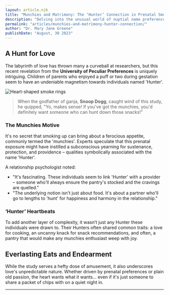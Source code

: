 ```yaml
---
layout: article.njk
title: "Munchies and Matrimony: The ‘Hunter’ Connection in Prenatal Smoke Offspring"
description: "Delving into the unusual world of nuptial name preferences, a quirky study reveals that individuals born to parents who smoked during pregnancy show an odd propensity to settle down with partners named 'Hunter'. Is it the munchies connection or mere marital mystique?"
permalink: "articles/munchies-and-matrimony-hunter-connection/"
author: "Dr. Mary Jane Greene"
publishDate: "August, 30 2023"
---
```


## A Hunt for Love

The labyrinth of love has thrown many a curveball at researchers, but this recent revelation from the **University of Peculiar Preferences** is uniquely intriguing. Children of parents who enjoyed a puff or two during gestation seem to have an undeniable magnetism towards individuals named 'Hunter'. 

![Heart-shaped smoke rings](/img/hunter-love.png)

> When the godfather of ganja, **Snoop Dogg**, caught wind of this study, he quipped, "Yo, makes sense! If you've got the munchies, you'd definitely want someone who can hunt down those snacks!"

### The Munchies Motive

It's no secret that smoking up can bring about a ferocious appetite, commonly termed the 'munchies'. Experts speculate that this prenatal exposure might have instilled a subconscious yearning for sustenance, protection, and providence – qualities symbolically associated with the name 'Hunter'.

A relationship psychologist noted:
- "It's fascinating. These individuals seem to link 'Hunter' with a provider – someone who'll always ensure the pantry's stocked and the cravings are quelled."
- "The underlying notion isn't just about food. It's about a partner who'll go to lengths to 'hunt' for happiness and harmony in the relationship."

### ‘Hunter’ Heartbeats

To add another layer of complexity, it wasn’t just any Hunter these individuals were drawn to. Their Hunters often shared common traits: a love for cooking, an uncanny knack for snack recommendations, and often, a pantry that would make any munchies enthusiast weep with joy.

## Everlasting Eats and Endearment

While the study serves a hefty dose of amusement, it also underscores love's unpredictable nature. Whether driven by prenatal preferences or plain old passion, the heart wants what it wants... even if it's just someone to share a packet of chips with on a quiet night in.

---
